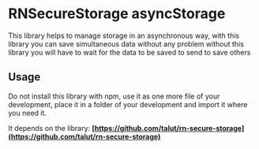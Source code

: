 # RNSecureStorage asyncStorage

This library helps to manage storage in an asynchronous way, with this library you can save simultaneous data without any problem without this library you will have to wait for the data to be saved to send to save others

## Usage

Do not install this library with npm, use it as one more file of your development, place it in a folder of your development and import it where you need it.

It depends on the library: **[https://github.com/talut/rn-secure-storage](https://github.com/talut/rn-secure-storage)**
